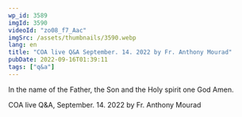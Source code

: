 ```yaml
---
wp_id: 3589
imgId: 3590
videoId: "zo08_f7_Aac"
imgSrc: /assets/thumbnails/3590.webp
lang: en
title: "COA live Q&A September. 14. 2022 by Fr. Anthony Mourad"
pubDate: 2022-09-16T01:39:11
tags: ["q&a"]
---
```


<p>In the name of the Father, the Son and the Holy spirit one God Amen.</p>
<p>COA live Q&amp;A, September. 14. 2022 by Fr. Anthony Mourad</p>
